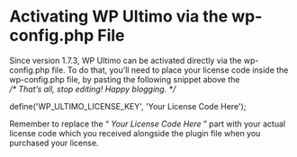 # Activating WP Ultimo via the wp-config.php File

Since version 1.7.3, WP Ultimo can be activated directly via the wp-config.php file. To do that, you’ll need to place your license code inside the wp-config.php file, by pasting the following snippet above the  
_/* That’s all, stop editing! Happy blogging. */_

define('WP_ULTIMO_LICENSE_KEY', 'Your License Code Here');

Remember to replace the “ _Your License Code Here_ ” part with your actual license code which you received alongside the plugin file when you purchased your license.
